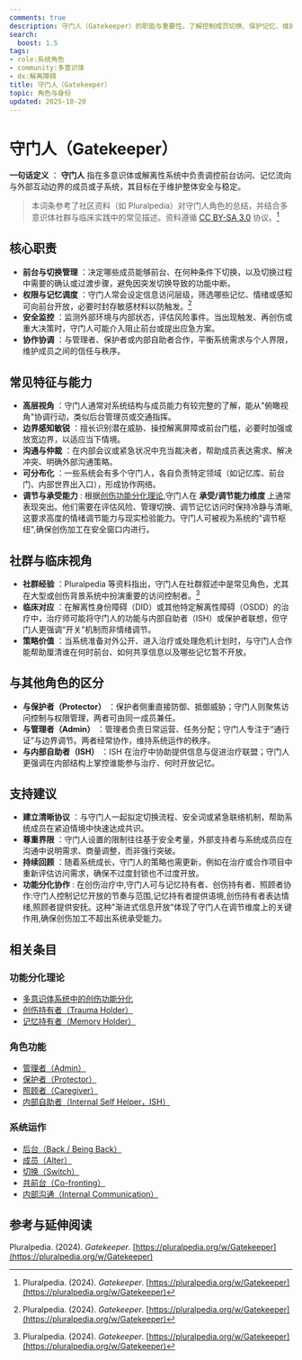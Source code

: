 ```yaml
---
comments: true
description: 守门人（Gatekeeper）的职能与重要性。了解控制成员切换、保护记忆、维护系统秩序的关键成员及其运作机制
search:
  boost: 1.5
tags:
- role:系统角色
- community:多意识体
- dx:解离障碍
title: 守门人（Gatekeeper）
topic: 角色与身份
updated: 2025-10-20
---
```


# 守门人（Gatekeeper）

**一句话定义** ： **守门人** 指在多意识体或解离性系统中负责调控前台访问、记忆流向与外部互动边界的成员或子系统，其目标在于维护整体安全与稳定。

> 本词条参考了社区资料（如 Pluralpedia）对守门人角色的总结，并结合多意识体社群与临床实践中的常见描述。资料遵循 [CC BY-SA 3.0](https://creativecommons.org/licenses/by-sa/3.0/deed.zh-hans) 协议。[^PluralpediaGatekeeper]

## 核心职责

- **前台与切换管理** ：决定哪些成员能够前台、在何种条件下切换，以及切换过程中需要的确认或过渡步骤，避免因突发切换导致的功能中断。
- **权限与记忆调度** ：守门人常会设定信息访问层级，筛选哪些记忆、情绪或感知可向前台开放，必要时封存敏感材料以防触发。[^PluralpediaGatekeeper]
- **安全监控** ：监测外部环境与内部状态，评估风险事件。当出现触发、再创伤或重大决策时，守门人可能介入阻止前台或提出应急方案。
- **协作协调** ：与管理者、保护者或内部自助者合作，平衡系统需求与个人界限，维护成员之间的信任与秩序。

## 常见特征与能力

- **高层视角** ：守门人通常对系统结构与成员能力有较完整的了解，能从"俯瞰视角"协调行动，类似后台管理员或交通指挥。
- **边界感知敏锐** ：擅长识别潜在威胁、操控解离屏障或前台门槛，必要时加强或放宽边界，以适应当下情境。
- **沟通与仲裁** ：在内部会议或紧急状况中充当裁决者，帮助成员表达需求、解决冲突、明确外部沟通策略。
- **可分布化** ：一些系统会有多个守门人，各自负责特定领域（如记忆库、前台门、内部世界出入口），形成协作网络。
- **调节与承受能力** : 根据[创伤功能分化理论](Functional-Dissociation-of-Trauma-in-Plural-Systems.md),守门人在 **承受/调节能力维度** 上通常表现突出。他们需要在评估风险、管理切换、调节记忆访问时保持冷静与清晰,这要求高度的情绪调节能力与现实检验能力。守门人可被视为系统的"调节枢纽",确保创伤加工在安全窗口内进行。

## 社群与临床视角

- **社群经验** ：Pluralpedia 等资料指出，守门人在社群叙述中是常见角色，尤其在大型或创伤背景系统中扮演重要的访问控制者。[^PluralpediaGatekeeper]
- **临床对应** ：在解离性身份障碍（DID）或其他特定解离性障碍（OSDD）的治疗中，治疗师可能将守门人的功能与内部自助者（ISH）或保护者联想，但守门人更强调“开关”机制而非情绪调节。
- **策略价值** ：当系统准备对外公开、进入治疗或处理危机计划时，与守门人合作能帮助厘清谁在何时前台、如何共享信息以及哪些记忆暂不开放。

## 与其他角色的区分

- **与保护者（Protector）** ：保护者侧重直接防御、抵御威胁；守门人则聚焦访问控制与权限管理，两者可由同一成员兼任。
- **与管理者（Admin）** ：管理者负责日常运营、任务分配；守门人专注于“通行证”与边界调节。两者经常协作，维持系统运作的秩序。
- **与内部自助者（ISH）** ：ISH 在治疗中协助提供信息与促进治疗联盟；守门人更强调在内部结构上掌控谁能参与治疗、何时开放记忆。

## 支持建议

- **建立清晰协议** ：与守门人一起拟定切换流程、安全词或紧急联络机制，帮助系统成员在紧迫情境中快速达成共识。
- **尊重界限** ：守门人设置的限制往往基于安全考量，外部支持者与系统成员应在沟通中说明需求、商量调整，而非强行突破。
- **持续回顾** ：随着系统成长，守门人的策略也需更新，例如在治疗或合作项目中重新评估访问需求，确保不过度封锁也不过度开放。
- **功能分化协作** : 在创伤治疗中,守门人可与记忆持有者、创伤持有者、照顾者协作:守门人控制记忆开放的节奏与范围,记忆持有者提供语境,创伤持有者表达情绪,照顾者提供安抚。这种"渐进式信息开放"体现了守门人在调节维度上的关键作用,确保创伤加工不超出系统承受能力。

## 相关条目

### 功能分化理论

- [多意识体系统中的创伤功能分化](Functional-Dissociation-of-Trauma-in-Plural-Systems.md)
- [创伤持有者（Trauma Holder）](Trauma-Holder.md)
- [记忆持有者（Memory Holder）](Memory-Holder.md)

### 角色功能

- [管理者（Admin）](Admin.md)
- [保护者（Protector）](Protector.md)
- [照顾者（Caregiver）](Caregiver.md)
- [内部自助者（Internal Self Helper，ISH）](Internal-Self-Helper-ISH.md)

### 系统运作

- [后台（Back / Being Back）](Back-Being-Back.md)
- [成员（Alter）](Alter.md)
- [切换（Switch）](Switch.md)
- [共前台（Co-fronting）](Co-Fronting.md)
- [内部沟通（Internal Communication）](Internal-Communication.md)

## 参考与延伸阅读

Pluralpedia. (2024). *Gatekeeper*. [https://pluralpedia.org/w/Gatekeeper](https://pluralpedia.org/w/Gatekeeper)

[^PluralpediaGatekeeper]: Pluralpedia. (2024). *Gatekeeper*. [https://pluralpedia.org/w/Gatekeeper](https://pluralpedia.org/w/Gatekeeper)